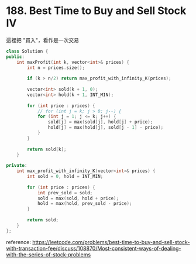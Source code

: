 # 188. Best Time to Buy and Sell Stock IV

這裡把 "買入"，看作是一次交易

```cpp
class Solution {
public:
    int maxProfit(int k, vector<int>& prices) {
        int n = prices.size();
        
        if (k > n/2) return max_profit_with_infinity_K(prices);
        
        vector<int> sold(k + 1, 0);
        vector<int> hold(k + 1, INT_MIN);
        
        for (int price : prices) {
            // for (int j = k; j > 0; j--) {
            for (int j = 1; j <= k; j++) {
                sold[j] = max(sold[j], hold[j] + price);
                hold[j] = max(hold[j], sold[j - 1] - price);
            }
        }
        
        return sold[k];
    }
    
private:
    int max_profit_with_infinity_K(vector<int>& prices) {
        int sold = 0, hold = INT_MIN;
        
        for (int price : prices) {
            int prev_sold = sold;
            sold = max(sold, hold + price);
            hold = max(hold, prev_sold - price);
        }
        
        return sold;
    }
};
```

reference: https://leetcode.com/problems/best-time-to-buy-and-sell-stock-with-transaction-fee/discuss/108870/Most-consistent-ways-of-dealing-with-the-series-of-stock-problems

